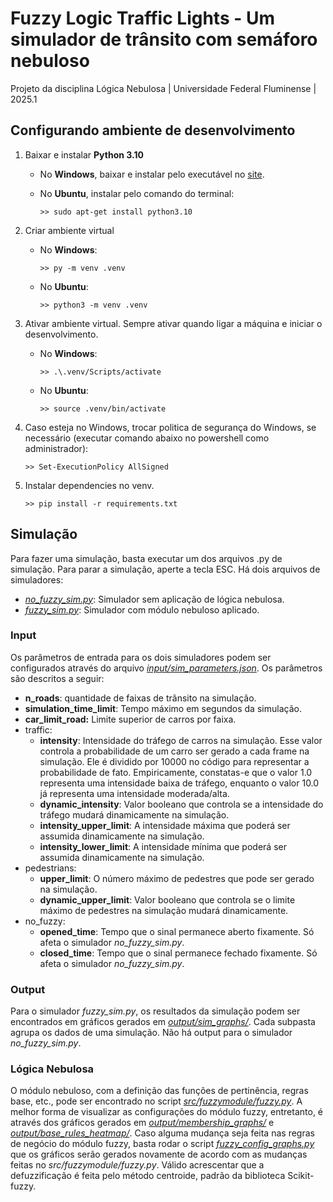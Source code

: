 # Fuzzy Logic Traffic Lights - Um simulador de trânsito com semáforo nebuloso

Projeto da disciplina Lógica Nebulosa | Universidade Federal Fluminense | 2025.1

## Configurando ambiente de desenvolvimento
1. Baixar e instalar **Python 3.10**
	- No **Windows**, baixar e instalar pelo executável no [site](https://www.python.org/downloads/).
		
	- No **Ubuntu**, instalar pelo comando do terminal:
		```shell
		>> sudo apt-get install python3.10
		```

2. Criar ambiente virtual
	- No **Windows**:
		```shell
		>> py -m venv .venv
		```
		
	- No **Ubuntu**:
		```shell
		>> python3 -m venv .venv
		```

3. Ativar ambiente virtual. Sempre ativar quando ligar a máquina e iniciar o desenvolvimento.

	- No **Windows**:
		```shell
		>> .\.venv/Scripts/activate
		```

	- No **Ubuntu**:
		```shell
		>> source .venv/bin/activate
		```

4. Caso esteja no Windows, trocar politica de segurança do Windows, se necessário (executar comando abaixo no powershell como administrador):
	```shell
	>> Set-ExecutionPolicy AllSigned
	```

5. Instalar dependencies no venv.
	```shell
	>> pip install -r requirements.txt
	```

## Simulação
Para fazer uma simulação, basta executar um dos arquivos .py de simulação. Para parar a simulação, aperte a tecla ESC.
Há dois arquivos de simuladores:
- [*no_fuzzy_sim.py*](https://github.com/LuizWillner/FuzzyTraffic/blob/main/no_fuzzy_sim.py): Simulador sem aplicação de lógica nebulosa.
- [*fuzzy_sim.py*](https://github.com/LuizWillner/FuzzyTraffic/blob/main/fuzzy_sim.py): Simulador com módulo nebuloso aplicado.

### Input
Os parâmetros de entrada para os dois simuladores podem ser configurados através do arquivo [*input/sim_parameters.json*](https://github.com/LuizWillner/FuzzyTraffic/blob/main/input/sim_parameters.json). Os parâmetros são descritos a seguir:

- **n_roads**: quantidade de faixas de trânsito na simulação.
- **simulation_time_limit**: Tempo máximo em segundos da simulação.
- **car_limit_road:** Limite superior de carros por faixa.
- traffic:
	- **intensity**: Intensidade do tráfego de carros na simulação. Esse valor controla a probabilidade de um carro ser gerado a cada frame na simulação. Ele é dividido por 10000 no código para representar a probabilidade de fato. Empiricamente, constatas-e que o valor 1.0 representa uma intensidade baixa de tráfego, enquanto o valor 10.0 já representa uma intensidade moderada/alta.
	- **dynamic_intensity**: Valor booleano que controla se a intensidade do tráfego mudará dinamicamente na simulação.
	- **intensity_upper_limit**: A intensidade máxima que poderá ser assumida dinamicamente na simulação.
	- **intensity_lower_limit**: A intensidade mínima que poderá ser assumida dinamicamente na simulação.
- pedestrians:
	- **upper_limit**: O número máximo de pedestres que pode ser gerado na simulação.
	- **dynamic_upper_limit**: Valor booleano que controla se o limite máximo de pedestres na simulação mudará dinamicamente.
- no_fuzzy:
	- **opened_time**: Tempo que o sinal permanece aberto fixamente. Só afeta o simulador *no_fuzzy_sim.py*.
	- **closed_time**: Tempo que o sinal permanece fechado fixamente. Só afeta o simulador *no_fuzzy_sim.py*.

### Output
Para o simulador *fuzzy_sim.py*, os resultados da simulação podem ser encontrados em gráficos gerados em [*output/sim_graphs/*](https://github.com/LuizWillner/FuzzyTraffic/tree/main/output/sim_graphs). Cada subpasta agrupa os dados de uma simulação. Não há output para o simulador *no_fuzzy_sim.py*.

### Lógica Nebulosa
O módulo nebuloso, com a definição das funções de pertinência, regras base, etc., pode ser encontrado no script [*src/fuzzymodule/fuzzy.py*](https://github.com/LuizWillner/FuzzyTraffic/blob/main/src/fuzzymodule/fuzzy.py). A melhor forma de visualizar as configurações do módulo fuzzy, entretanto, é através dos gráficos gerados em [*output/membership_graphs/*](https://github.com/LuizWillner/FuzzyTraffic/tree/main/output/membership_graphs) e [*output/base_rules_heatmap/*](https://github.com/LuizWillner/FuzzyTraffic/tree/main/output/base_rules_heatmap). Caso alguma mudança seja feita nas regras de negócio do módulo fuzzy, basta rodar o script [*fuzzy_config_graphs.py*](https://github.com/LuizWillner/FuzzyTraffic/blob/main/fuzzy_config_graphs.py) que os gráficos serão gerados novamente de acordo com as mudanças feitas no *src/fuzzymodule/fuzzy.py*. Válido acrescentar que a defuzzificação é feita pelo método centroide, padrão da biblioteca Scikit-fuzzy.